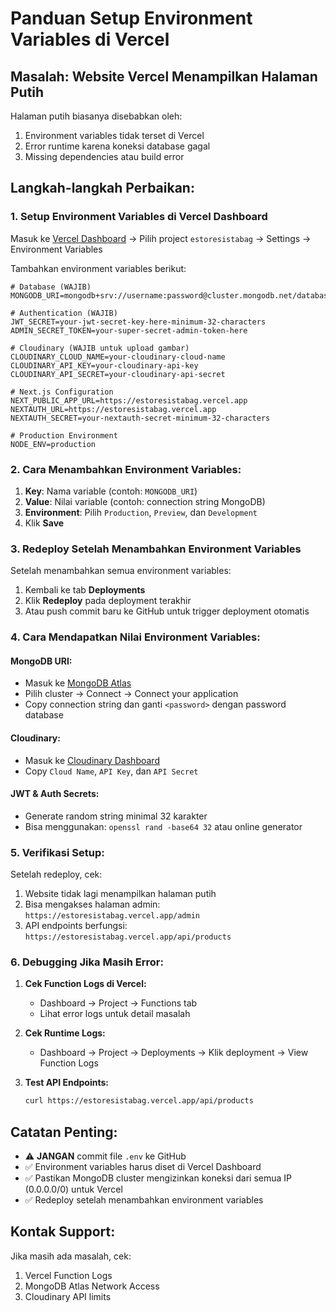 # Panduan Setup Environment Variables di Vercel

## Masalah: Website Vercel Menampilkan Halaman Putih

Halaman putih biasanya disebabkan oleh:
1. Environment variables tidak terset di Vercel
2. Error runtime karena koneksi database gagal
3. Missing dependencies atau build error

## Langkah-langkah Perbaikan:

### 1. Setup Environment Variables di Vercel Dashboard

Masuk ke [Vercel Dashboard](https://vercel.com/dashboard) → Pilih project `estoresistabag` → Settings → Environment Variables

Tambahkan environment variables berikut:

```
# Database (WAJIB)
MONGODB_URI=mongodb+srv://username:password@cluster.mongodb.net/database_name

# Authentication (WAJIB)
JWT_SECRET=your-jwt-secret-key-here-minimum-32-characters
ADMIN_SECRET_TOKEN=your-super-secret-admin-token-here

# Cloudinary (WAJIB untuk upload gambar)
CLOUDINARY_CLOUD_NAME=your-cloudinary-cloud-name
CLOUDINARY_API_KEY=your-cloudinary-api-key
CLOUDINARY_API_SECRET=your-cloudinary-api-secret

# Next.js Configuration
NEXT_PUBLIC_APP_URL=https://estoresistabag.vercel.app
NEXTAUTH_URL=https://estoresistabag.vercel.app
NEXTAUTH_SECRET=your-nextauth-secret-minimum-32-characters

# Production Environment
NODE_ENV=production
```

### 2. Cara Menambahkan Environment Variables:

1. **Key**: Nama variable (contoh: `MONGODB_URI`)
2. **Value**: Nilai variable (contoh: connection string MongoDB)
3. **Environment**: Pilih `Production`, `Preview`, dan `Development`
4. Klik **Save**

### 3. Redeploy Setelah Menambahkan Environment Variables

Setelah menambahkan semua environment variables:
1. Kembali ke tab **Deployments**
2. Klik **Redeploy** pada deployment terakhir
3. Atau push commit baru ke GitHub untuk trigger deployment otomatis

### 4. Cara Mendapatkan Nilai Environment Variables:

#### MongoDB URI:
- Masuk ke [MongoDB Atlas](https://cloud.mongodb.com/)
- Pilih cluster → Connect → Connect your application
- Copy connection string dan ganti `<password>` dengan password database

#### Cloudinary:
- Masuk ke [Cloudinary Dashboard](https://cloudinary.com/console)
- Copy `Cloud Name`, `API Key`, dan `API Secret`

#### JWT & Auth Secrets:
- Generate random string minimal 32 karakter
- Bisa menggunakan: `openssl rand -base64 32` atau online generator

### 5. Verifikasi Setup:

Setelah redeploy, cek:
1. Website tidak lagi menampilkan halaman putih
2. Bisa mengakses halaman admin: `https://estoresistabag.vercel.app/admin`
3. API endpoints berfungsi: `https://estoresistabag.vercel.app/api/products`

### 6. Debugging Jika Masih Error:

1. **Cek Function Logs di Vercel:**
   - Dashboard → Project → Functions tab
   - Lihat error logs untuk detail masalah

2. **Cek Runtime Logs:**
   - Dashboard → Project → Deployments → Klik deployment → View Function Logs

3. **Test API Endpoints:**
   ```bash
   curl https://estoresistabag.vercel.app/api/products
   ```

## Catatan Penting:

- ⚠️ **JANGAN** commit file `.env` ke GitHub
- ✅ Environment variables harus diset di Vercel Dashboard
- ✅ Pastikan MongoDB cluster mengizinkan koneksi dari semua IP (0.0.0.0/0) untuk Vercel
- ✅ Redeploy setelah menambahkan environment variables

## Kontak Support:

Jika masih ada masalah, cek:
1. Vercel Function Logs
2. MongoDB Atlas Network Access
3. Cloudinary API limits